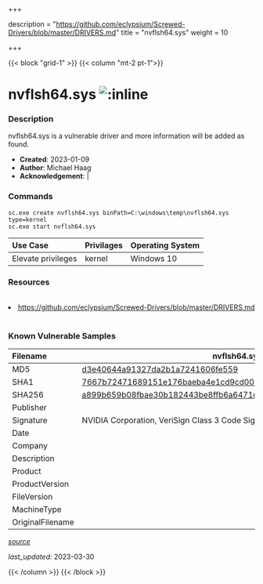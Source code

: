 +++

description = "https://github.com/eclypsium/Screwed-Drivers/blob/master/DRIVERS.md"
title = "nvflsh64.sys"
weight = 10

+++


{{< block "grid-1" >}}
{{< column "mt-2 pt-1">}}


# nvflsh64.sys ![:inline](/images/twitter_verified.png) 


### Description

nvflsh64.sys is a vulnerable driver and more information will be added as found.

- **Created**: 2023-01-09
- **Author**: Michael Haag
- **Acknowledgement**:  | [](https://twitter.com/)

### Commands

```
sc.exe create nvflsh64.sys binPath=C:\windows\temp\nvflsh64.sys type=kernel
sc.exe start nvflsh64.sys
```

| Use Case | Privilages | Operating System | 
|:---- | ---- | ---- |
| Elevate privileges | kernel | Windows 10 |

### Resources
<br>
<li><a href=" https://github.com/eclypsium/Screwed-Drivers/blob/master/DRIVERS.md"> https://github.com/eclypsium/Screwed-Drivers/blob/master/DRIVERS.md</a></li>
<br>

### Known Vulnerable Samples

| Filename | nvflsh64.sys |
|:---- | ---- | 
| MD5 | <a href="https://www.virustotal.com/gui/file/d3e40644a91327da2b1a7241606fe559">d3e40644a91327da2b1a7241606fe559</a> |
| SHA1 | <a href="https://www.virustotal.com/gui/file/7667b72471689151e176baeba4e1cd9cd006a09a">7667b72471689151e176baeba4e1cd9cd006a09a</a> |
| SHA256 | <a href="https://www.virustotal.com/gui/file/a899b659b08fbae30b182443be8ffb6a6471c1d0497b52293061754886a937a3">a899b659b08fbae30b182443be8ffb6a6471c1d0497b52293061754886a937a3</a> |
| Publisher |  |
| Signature | NVIDIA Corporation, VeriSign Class 3 Code Signing 2010 CA, VeriSign   |
| Date |  |
| Company |  |
| Description |  |
| Product |  |
| ProductVersion |  |
| FileVersion |  |
| MachineType |  |
| OriginalFilename |  |



[*source*](https://github.com/magicsword-io/LOLDrivers/tree/main/yaml/nvflsh64.sys.yml)

*last_updated:* 2023-03-30








{{< /column >}}
{{< /block >}}
